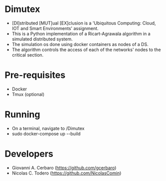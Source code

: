 # Dimutex
- [DI]stributed [MUT]ual [EX]clusion is a 'Ubiquitous Computing: Cloud, IOT and Smart Environments' assignment.
- This is a Python implementation of a Ricart-Agrawala algorithm in a simulated distributed system.
- The simulation os done using docker containers as nodes of a DS.
- The algorithm controls the access of each of the networks' nodes to the critical section.

# Pre-requisites
- Docker
- Tmux (optional)

# Running
- On a terminal, navigate to /Dimutex
- sudo docker-compose up --build


# Developers
- Giovanni A. Cerbaro (https://github.com/gcerbaro)
- Nicolas C. Todero (https://github.com/NicolasComin)
